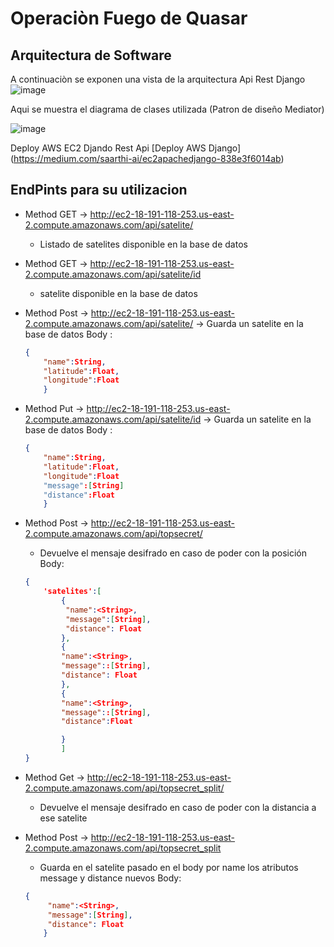 # Operaciòn Fuego de Quasar

## Arquitectura de Software

A continuaciòn se exponen una vista de la arquitectura Api Rest Django 
![image](https://drive.google.com/uc?export=view&id=1VSUsNQA1D8Ew2BgnGhOQYACbKyFZKDCT)

Aqui se muestra el diagrama de clases utilizada (Patron de diseño Mediator)

![image](https://drive.google.com/uc?export=view&id=1qtDHeoWrgNzTRNARu872AO_NQTxELyaH)


Deploy AWS EC2 Djando Rest Api
[Deploy AWS Django] (https://medium.com/saarthi-ai/ec2apachedjango-838e3f6014ab)

## EndPints para su utilizacion


 * Method GET -> http://ec2-18-191-118-253.us-east-2.compute.amazonaws.com/api/satelite/ 
 	* Listado de satelites disponible en la base de datos
 * Method GET -> http://ec2-18-191-118-253.us-east-2.compute.amazonaws.com/api/satelite/id 
 	* satelite disponible en la base de datos
 * Method Post -> http://ec2-18-191-118-253.us-east-2.compute.amazonaws.com/api/satelite/ 
 -> Guarda un satelite en la base de datos
 	Body :
 	```json
 	{
 		"name":String,
 		"latitude":Float,
		"longitude":Float
		}
	```
* Method Put -> http://ec2-18-191-118-253.us-east-2.compute.amazonaws.com/api/satelite/id
 -> Guarda un satelite en la base de datos
 	Body :
 	```json
 	{
 		"name":String,
 		"latitude":Float,
		"longitude":Float
		"message":[String]
		"distance":Float
		}
	```

* Method Post -> http://ec2-18-191-118-253.us-east-2.compute.amazonaws.com/api/topsecret/ 
	* Devuelve el mensaje desifrado en caso de poder con la posición
	Body: 
	```json
	{
		'satelites':[
			{
			 "name":<String>,
			 "message":[String],
			 "distance": Float
			},
			{
			"name":<String>,
			"message"::[String],
			"distance": Float
			},
			{
			"name":<String>,
			"message"::[String],
			"distance":Float

			}
	    	]
	}
	```
* Method Get -> http://ec2-18-191-118-253.us-east-2.compute.amazonaws.com/api/topsecret_split/<String> 
	* Devuelve el mensaje desifrado en caso de poder con la distancia a ese satelite
* Method Post -> http://ec2-18-191-118-253.us-east-2.compute.amazonaws.com/api/topsecret_split 
	* Guarda en el satelite pasado en el body por name los atributos message y distance nuevos
	Body:
	```json
	{
		 "name":<String>,
		 "message":[String],
		 "distance": Float
		}
	```
			

